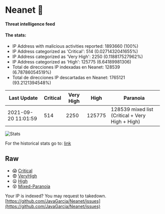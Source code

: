 # Neanet :hocho:
#### Threat intelligence feed
#### The stats:

- IP Address with malicious activities reported: 1893660 (100%)
- IP Address categorized as 'Critical':  514 (0.0271432041655%)
- IP Address categorized as 'Very High':  2250 (0.118817527962%)
- IP Address categorized as 'High':  125775 (6.64189981306)
- Total de direcciones IP indexadas en Neanet:  128539 (6.78786054519%)
- Total de direcciones IP descartadas en Neanet:  1765121 (93.2121394548%)

| Last Update | Critical | Very High | High | Paranoia |
| --- | --- | --- | --- | --- |
| 2021-09-20 11:01:59 | 514 | 2250 | 125775 | 128539 mixed list (Critical + Very High + High)|

![Stats](https://docs.google.com/spreadsheets/d/e/2PACX-1vSnaNMIXVabIpDJjufMlzH7poXnshF3mgd8Is1g9ytUEzVsP5my4Trn8f-xkoLLQ38xpL3HtmUexLo6/pubchart?oid=501124687&format=image)

For the historical stats go to: [link](/stats.csv)
## Raw
- :scream: [Critical](https://raw.githubusercontent.com/JavaGarcia/Neanet/master/blacklists/neanet_critical.txt)
- :fearful: [VeryHigh](https://raw.githubusercontent.com/JavaGarcia/Neanet/master/blacklists/neanet_veryHigh.txtt)
- :frowning: [High](https://raw.githubusercontent.com/JavaGarcia/Neanet/master/blacklists/neanet_high.txt)
- :dizzy_face: [Mixed-Paranoia](https://raw.githubusercontent.com/JavaGarcia/Neanet/master/blacklists/neanet_all.txt)


Your IP is indexed? You may request to takedown. [https://github.com/JavaGarcia/Neanet/issues](https://github.com/JavaGarcia/Neanet/issues)

































































































































































































































































































































































































































































































































































































































































































































































































































































































































































































































































































































































































































































































































































































































































































































































































































































































































































































































































































































































































































































































































































































































































































































































































































































































































































































































































































































































































































































































































































































































































































































































































































































































































































































































































































































































































































































































































































































































































































































































































































































































































































































































































































































































































































































































































































































































































































































































































































































































































































































































































































































































































































































































































































































































































































































































































































































































































































































































































































































































































































































































































































































































































































































































































































































































































































































































































































































































































































































































































































































































































































































































































































































































































































































































































































































































































































































































































































































































































































































































































































































































































































































































































































































































































































































































































































































































































































































































































































































































































































































































































































